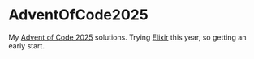 # AdventOfCode2025

My [Advent of Code 2025](https://adventofcode.com/2025) solutions. Trying
[Elixir](https://elixir-lang.org) this year, so getting an early start.
